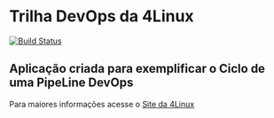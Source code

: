 # Trilha DevOps da 4Linux

<!-- Altere a Flag abaixo com sua URL do Travis -->
[![Build Status](https://travis-ci.org/davitoledo/DevOpsLab-HelloWorld.svg?branch=master)](https://travis-ci.org/davitoledo/DevOpsLab-HelloWorld)

## Aplicação criada para exemplificar o Ciclo de uma PipeLine DevOps


Para maiores informações acesse o [Site da 4Linux](https://www.4linux.com.br/cursos/devops)
